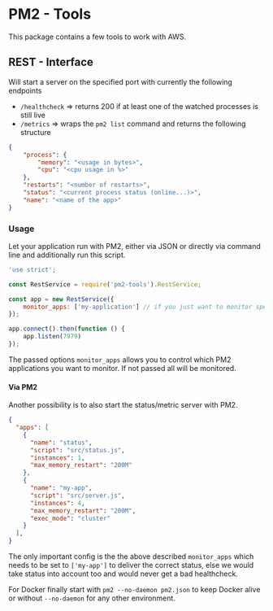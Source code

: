 # PM2 - Tools

This package contains a few tools to work with AWS.

## REST - Interface

Will start a server on the specified port with currently the following endpoints

- `/healthcheck` => returns 200 if at least one of the watched processes is still live
- `/metrics` => wraps the `pm2 list` command and returns the following structure
```json
{
    "process": {
        "memory": "<usage in bytes>",
        "cpu": "<cpu usage in %>"
    },
    "restarts": "<number of restarts>",
    "status": "<current process status (online...)>",
    "name": "<name of the app>"
}
```

### Usage

Let your application run with PM2, either via JSON or directly via command line and additionally run this script.

```js
'use strict';

const RestService = require('pm2-tools').RestService;

const app = new RestService({
    monitor_apps: ['my-application'] // if you just want to monitor specific apps
});

app.connect().then(function () {
    app.listen(7979)
});
```

The passed options `monitor_apps` allows you to control which PM2 applications you want to monitor. If not passed all will be monitored.

#### Via PM2

Another possibility is to also start the status/metric server with PM2.

```json
{
  "apps": [
    {
      "name": "status",
      "script": "src/status.js",
      "instances": 1,
      "max_memory_restart": "200M"
    },
    {
      "name": "my-app",
      "script": "src/server.js",
      "instances": 4,
      "max_memory_restart": "200M",
      "exec_mode": "cluster"
    }
  ],
}
```

The only important config is the the above described `monitor_apps` which needs to be set to `['my-app']` to deliver the correct status, else we would take status into account too and would never get a bad healthcheck.

For Docker finally start with `pm2 --no-daemon pm2.json` to keep Docker alive or without `--no-daemon` for any other environment.